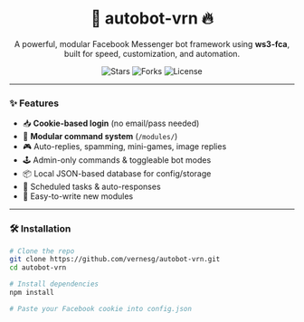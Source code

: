 <h1 align="center">🦅 autobot-vrn 🔥</h1>
<p align="center">
  A powerful, modular Facebook Messenger bot framework using <b>ws3-fca</b>, built for speed, customization, and automation.
</p>

<p align="center">
  <img src="https://img.shields.io/github/stars/vernesg/autobot-vrn?style=for-the-badge" alt="Stars">
  <img src="https://img.shields.io/github/forks/vernesg/autobot-vrn?style=for-the-badge" alt="Forks">
  <img src="https://img.shields.io/github/license/vernesg/autobot-vrn?style=for-the-badge" alt="License">
</p>

---

### ✨ Features

- 📥 **Cookie-based login** (no email/pass needed)
- 🧩 **Modular command system** (`/modules/`)
- 🎮 Auto-replies, spamming, mini-games, image replies
- 🕹️ Admin-only commands & toggleable bot modes
- 📦 Local JSON-based database for config/storage
- 📅 Scheduled tasks & auto-responses
- 📁 Easy-to-write new modules

---

### 🛠️ Installation

```bash
# Clone the repo
git clone https://github.com/vernesg/autobot-vrn.git
cd autobot-vrn

# Install dependencies
npm install

# Paste your Facebook cookie into config.json
